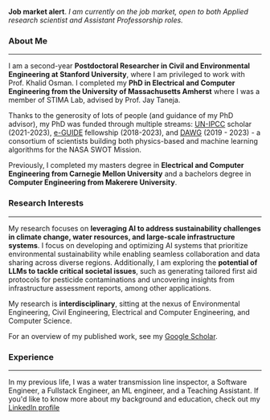 **Job market alert**. *I am currently on the job market, open to both Applied research scientist and Assistant Professorship roles.*
### About Me
---
I am a second-year **Postdoctoral Researcher in Civil and Environmental Engineering at Stanford University**, where I am privileged to work with Prof. Khalid Osman. I completed my **PhD in Electrical and Computer Engineering from the University of Massachusetts Amherst** where I was a member of STIMA Lab, advised by Prof. Jay Taneja.<br>

Thanks to the generosity of lots of people (and guidance of my PhD advisor), my PhD was funded through multiple streams: [UN-IPCC](https://www.ipcc.ch/) scholar (2021-2023), [e-GUIDE](https://eguide.io/) fellowship (2018-2023), and [DAWG](https://swot.jpl.nasa.gov/documents/4050/) (2019 - 2023) - a consortium of scientists building both physics-based and machine learning algorithms for the NASA SWOT Mission. <br>

Previously, I completed my masters degree in **Electrical and Computer Engineering from Carnegie Mellon University** and a bachelors degree in **Computer Engineering from Makerere University**.<br>

### Research Interests
---
My research focuses on **leveraging AI to address sustainability challenges in climate change, water resources, and large-scale infrastructure systems**. I focus on developing and optimizing AI systems that prioritize environmental sustainability while enabling seamless collaboration and data sharing across diverse regions. Additionally, I am exploring the **potential of LLMs to tackle critical societal issues**, such as generating tailored first aid protocols for pesticide contaminations and uncovering insights from infrastructure assessment reports, among other applications. <br>

My research is **interdisciplinary**, sitting at the nexus of Environmental Engineering, Civil Engineering, Electrical and Computer Engineering, and Computer Science. <br>

For an overview of my published work, see my [Google Scholar](https://scholar.google.com/citations?user=8mdZdQTo2SYC&hl=en). <br>

### Experience
---
In my previous life, I was a water transmission line inspector, a Software Engineer, a Fullstack Engineer, an ML engineer, and a Teaching Assistant. If you'd like to know more about my background and education, check out my [LinkedIn profile](https://www.linkedin.com/in/amuhebwa/) 
<!-- or [CV](https://github.com/amuhebwa/CV/blob/main/amuhebwa_CV_2022.pdf). -->
<br>

